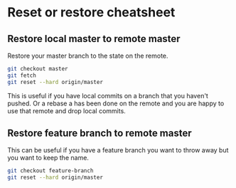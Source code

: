 # Reset or restore cheatsheet


## Restore local master to remote master

Restore your master branch to the state on the remote. 

```sh
git checkout master
git fetch
git reset --hard origin/master
```

This is useful if you have local commits on a branch that you haven't pushed. Or a rebase a has been done on the remote and you are happy to use that remote and drop local commits.

## Restore feature branch to remote master


This can be useful if you have a feature branch you want to throw away but you want to keep the name.

```sh
git checkout feature-branch
git reset --hard origin/master
```
<!--stackedit_data:
eyJoaXN0b3J5IjpbLTc3MzcwMzQ0NV19
-->